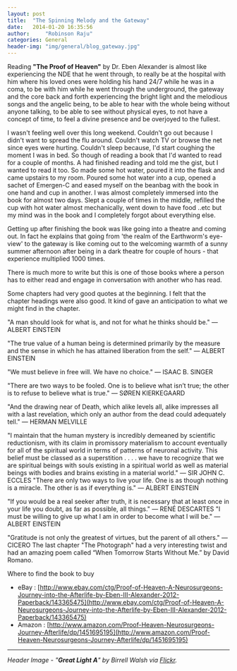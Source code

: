 ```yaml
---
layout: post
title:  "The Spinning Melody and the Gateway"
date:   2014-01-20 16:35:56
author:     "Robinson Raju"
categories: General 
header-img: "img/general/blog_gateway.jpg"
---
```


Reading **"The Proof of Heaven"** by Dr. Eben Alexander is almost like experiencing the NDE that he went through, to really be at the hospital with him where his loved ones were holding his hand 24/7 while he was in a coma, to be with him while he went through the underground, the gateway and the core back and forth experiencing the bright light and the melodious songs and the angelic being, to be able to hear with the whole being without anyone talking, to be able to see without physical eyes, to not have a concept of time, to feel a divine presence and be overjoyed to the fullest. 

I wasn't feeling well over this long weekend. Couldn't go out because I didn't want to spread the flu around. Couldn't watch TV or browse the net since eyes were hurting. Couldn't sleep because, I'd start coughing the moment I was in bed. So though of reading a book that I'd wanted to read for a couple of months. A had finished reading and told me the gist, but I wanted to read it too. So made some hot water, poured it into the flask and came upstairs to my room. Poured some hot water into a cup, opened a sachet of Emergen-C and eased myself on the beanbag with the book in one hand and cup in another. I was almost completely immersed into the book for almost two days. Slept a couple of times in the middle, refilled the cup with hot water almost mechanically, went down to have food ..etc but my mind was in the book and I completely forgot about everything else. 

Getting up after finishing the book was like going into a theatre and coming out. In fact he explains that going from 'the realm of the Earthworm's eye-view' to the gateway is like coming out to the welcoming warmth of a sunny summer afternoon after being in a dark theatre for couple of hours - that experience multiplied 1000 times. 

There is much more to write but this is one of those books where a person has to either read and engage in conversation with another who has read. 

Some chapters had very good quotes at the beginning. I felt that the chapter headings were also good. It kind of gave an anticipation to what we might find in the chapter. 


 "A man should look for what is, and not for what he thinks should be." — ALBERT EINSTEIN 

"The true value of a human being is determined primarily by the measure and the sense in which he has attained liberation from the self." — ALBERT EINSTEIN 

"We must believe in free will. We have no choice." — ISAAC B. SINGER 

"There are two ways to be fooled. One is to believe what isn’t true; the other is to refuse to believe what is true." — SØREN KIERKEGAARD

"And the drawing near of Death, which alike levels all, alike impresses all with a last revelation, which only an author from the dead could adequately tell." — HERMAN MELVILLE 

"I maintain that the human mystery is incredibly demeaned by scientific reductionism, with its claim in promissory materialism to account eventually for all of the spiritual world in terms of patterns of neuronal activity. This belief must be classed as a superstition . . . . we have to recognize that we are spiritual beings with souls existing in a spiritual world as well as material beings with bodies and brains existing in a material world." — SIR JOHN C. ECCLES 
"There are only two ways to live your life. One is as though nothing is a miracle. The other is as if everything is." — ALBERT EINSTEIN 

"If you would be a real seeker after truth, it is necessary that at least once in your life you doubt, as far as possible, all things." — RENÉ DESCARTES 
"I must be willing to give up what I am in order to become what I will be." — ALBERT EINSTEIN 

"Gratitude is not only the greatest of virtues, but the parent of all others." — CICERO 
The last chapter "The Photograph" had a very interesting twist and had an amazing poem called “When Tomorrow Starts Without Me.” by David Romano.  


Where to find the book to buy 

* eBay : [http://www.ebay.com/ctg/Proof-of-Heaven-A-Neurosurgeons-Journey-into-the-Afterlife-by-Eben-III-Alexander-2012-Paperback/143365475](http://www.ebay.com/ctg/Proof-of-Heaven-A-Neurosurgeons-Journey-into-the-Afterlife-by-Eben-III-Alexander-2012-Paperback/143365475) 
* Amazon : [http://www.amazon.com/Proof-Heaven-Neurosurgeons-Journey-Afterlife/dp/1451695195](http://www.amazon.com/Proof-Heaven-Neurosurgeons-Journey-Afterlife/dp/1451695195) 

---
_Header Image - "**Great Light A**" by Birrell Walsh via [Flickr](https://flic.kr/p/cw9yz)._



